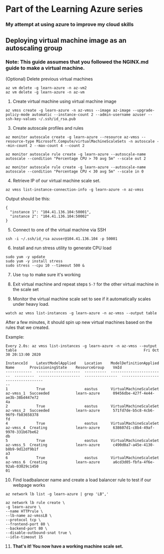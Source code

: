 # Part of the Learning Azure series
### My attempt at using azure to improve my cloud skills

## Deploying virtual machine image as an autoscaling group
### Note: This guide assumes that you followed the NGINX.md guide to make a virtual machine.

(Optional) Delete previous virtual machines

```
az vm delete -g learn-azure -n az-vm2
az vm delete -g learn-azure -n az-vm 
```

1. Create virtual machine using virtual machine image

`az vmss create -g learn-azure -n az-vmss --image az-image --upgrade-policy-mode automatic --instance-count 2 --admin-username azuser --ssh-key-values ~/.ssh/id_rsa.pub`

3. Create autoscale profiles and rules

```
az monitor autoscale create -g learn-azure --resource az-vmss --resource-type Microsoft.Compute/virtualMachineScaleSets -n autoscale --min-count 2 --max-count 4 --count 2 

az monitor autoscale rule create -g learn-azure --autoscale-name autoscale --condition "Percentage CPU > 70 avg 5m" --scale out 2

az monitor autoscale rule create -g learn-azure --autoscale-name autoscale --condition "Percentage CPU < 30 avg 5m" --scale in 0 
```

4. Retrieve IP of our virtual machine scale set.

`az vmss list-instance-connection-info -g learn-azure -n az-vmss`

Output should be this:
```
{
  "instance 1": "104.41.136.104:50001",
  "instance 2": "104.41.136.104:50002"
}
```

5. Connect to one of the virtual machine via SSH

`ssh -i ~/.ssh/id_rsa azuser@104.41.136.104 -p 50001`

6. Install and run stress utility to generate CPU load

```
sudo yum -y update
sudo yum -y install stress
sudo stress --cpu 10 --timeout 500 &
```

7. Use `top` to make sure it's working

8. Exit virtual machine and repeat steps `5-7` for the other virtual machine in the scale set

9. Monitor the virtual machine scale set to see if it automatically scales under heavy load.

`watch az vmss list-instances -g learn-azure -n az-vmss --output table`

After a few minutes, it should spin up new virtual machines based on the rules that we created.

Example: 
```
Every 2.0s: az vmss list-instances -g learn-azure -n az-vmss --output table                                                          Fri Oct 30 20:13:00 2020

InstanceId    LatestModelApplied    Location    ModelDefinitionApplied    Name       ProvisioningState    ResourceGroup    VmId
------------  --------------------  ----------  ------------------------  ---------  -------------------  ---------------  ----------------------------------
--
1             True                  eastus      VirtualMachineScaleSet    az-vmss_1  Succeeded            learn-azure      09456dbe-427f-4e44-ae3b-38bd447e72
4a
2             True                  eastus      VirtualMachineScaleSet    az-vmss_2  Succeeded            learn-azure      571fd7de-b5c8-4cb6-96f9-fb83658378
fd
4             True                  eastus      VirtualMachineScaleSet    az-vmss_4  Creating             learn-azure      638607d1-c8b4-49af-9970-331b67be62
db
5             True                  eastus      VirtualMachineScaleSet    az-vmss_5  Creating             learn-azure      c490d0a7-a45e-4130-b8b9-9d12df9b1f
a3
6             True                  eastus      VirtualMachineScaleSet    az-vmss_6  Creating             learn-azure      a6cd3d05-fbfa-4f6e-92ab-03029c1450
01
```

10. Find loadbalancer name and create a load balancer rule to test if our webpage works

```
az network lb list -g learn-azure | grep 'LB",'

az network lb rule create \
-g learn-azure \
--name HTTPrule \
--lb-name az-vmssLB \
--protocol tcp \
--frontend-port 80 \
--backend-port 80 \ 
--disable-outbound-snat true \ 
--idle-timeout 15 
```

11. **That's it! You now have a working machine scale set.**
